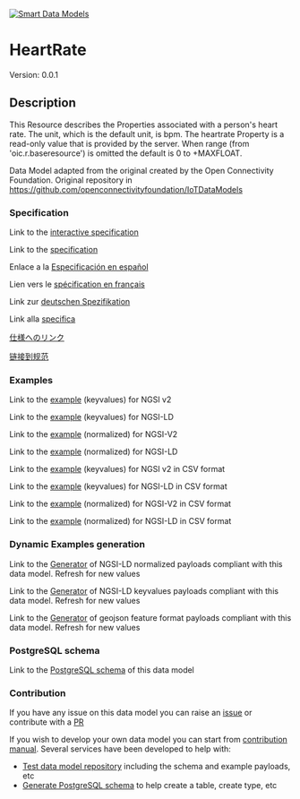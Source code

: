 [![Smart Data Models](https://smartdatamodels.org/wp-content/uploads/2022/01/SmartDataModels_logo.png "Logo")](https://smartdatamodels.org)
# HeartRate
Version: 0.0.1

## Description 

This Resource describes the Properties associated with a person's heart rate. The unit, which is the default unit, is bpm. The heartrate Property is a read-only value that is provided by the server. When range (from 'oic.r.baseresource') is omitted the default is 0 to +MAXFLOAT.

Data Model adapted from the original created by the Open Connectivity Foundation. Original repository in https://github.com/openconnectivityfoundation/IoTDataModels
### Specification

Link to the [interactive specification](https://swagger.lab.fiware.org/?url=https://smart-data-models.github.io/dataModel.OCF/HeartRate/swagger.yaml)

Link to the [specification](https://github.com/smart-data-models/dataModel.OCF/blob/master/HeartRate/doc/spec.md)

Enlace a la [Especificación en español](https://github.com/smart-data-models/dataModel.OCF/blob/master/HeartRate/doc/spec_ES.md)

Lien vers le [spécification en français](https://github.com/smart-data-models/dataModel.OCF/blob/master/HeartRate/doc/spec_FR.md)

Link zur [deutschen Spezifikation](https://github.com/smart-data-models/dataModel.OCF/blob/master/HeartRate/doc/spec_DE.md)

Link alla [specifica](https://github.com/smart-data-models/dataModel.OCF/blob/master/HeartRate/doc/spec_IT.md)

[仕様へのリンク](https://github.com/smart-data-models/dataModel.OCF/blob/master/HeartRate/doc/spec_JA.md)

[链接到规范](https://github.com/smart-data-models/dataModel.OCF/blob/master/HeartRate/doc/spec_ZH.md)
### Examples

Link to the [example](https://smart-data-models.github.io/dataModel.OCF/HeartRate/examples/example.json) (keyvalues) for NGSI v2

Link to the [example](https://smart-data-models.github.io/dataModel.OCF/HeartRate/examples/example.jsonld) (keyvalues) for NGSI-LD

Link to the [example](https://smart-data-models.github.io/dataModel.OCF/HeartRate/examples/example-normalized.json) (normalized) for NGSI-V2

Link to the [example](https://smart-data-models.github.io/dataModel.OCF/HeartRate/examples/example-normalized.jsonld) (normalized) for NGSI-LD

Link to the [example](https://github.com/smart-data-models/dataModel.OCF/blob/master/HeartRate/examples/example.json.csv) (keyvalues) for NGSI v2 in CSV format

Link to the [example](https://github.com/smart-data-models/dataModel.OCF/blob/master/HeartRate/examples/example.jsonld.csv) (keyvalues) for NGSI-LD in CSV format

Link to the [example](https://github.com/smart-data-models/dataModel.OCF/blob/master/HeartRate/examples/example-normalized.json.csv) (normalized) for NGSI-V2 in CSV format

Link to the [example](https://github.com/smart-data-models/dataModel.OCF/blob/master/HeartRate/examples/example-normalized.jsonld.csv) (normalized) for NGSI-LD in CSV format
### Dynamic Examples generation

Link to the [Generator](https://smartdatamodels.org/extra/ngsi-ld_generator.php?schemaUrl=https://raw.githubusercontent.com/smart-data-models/dataModel.OCF/master/HeartRate/schema.json&email=info@smartdatamodels.org) of NGSI-LD normalized payloads compliant with this data model. Refresh for new values

Link to the [Generator](https://smartdatamodels.org/extra/ngsi-ld_generator_keyvalues.php?schemaUrl=https://raw.githubusercontent.com/smart-data-models/dataModel.OCF/master/HeartRate/schema.json&email=info@smartdatamodels.org) of NGSI-LD keyvalues payloads compliant with this data model. Refresh for new values

Link to the [Generator](https://smartdatamodels.org/extra/geojson_features_generator.php?schemaUrl=https://raw.githubusercontent.com/smart-data-models/dataModel.OCF/master/HeartRate/schema.json&email=info@smartdatamodels.org) of geojson feature format payloads compliant with this data model. Refresh for new values
### PostgreSQL schema

Link to the [PostgreSQL schema](https://github.com/smart-data-models/dataModel.OCF/blob/master/HeartRate/schema.sql) of this data model
### Contribution

 If you have any issue on this data model you can raise an [issue](https://github.com/smart-data-models/dataModel.OCF/issues)  or contribute with a [PR](https://github.com/smart-data-models/dataModel.OCF/pulls)

 If you wish to develop your own data model you can start from [contribution manual](https://bit.ly/contribution_manual). Several services have been developed to help with: 
 - [Test data model repository](https://smartdatamodels.org/index.php/data-models-contribution-api/) including the schema and example payloads, etc
 - [Generate PostgreSQL schema](https://smartdatamodels.org/index.php/sql-service/) to help create a table, create type, etc
